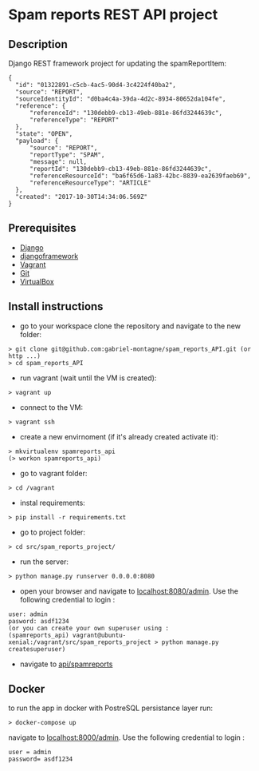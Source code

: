 # Spam reports REST API project
## Description
 Django REST framework project for updating the spamReportItem:
````$xslt
{
  "id": "01322891-c5cb-4ac5-90d4-3c4224f40ba2",
  "source": "REPORT",
  "sourceIdentityId": "d0ba4c4a-39da-4d2c-8934-80652da104fe",
  "reference": {
      "referenceId": "130debb9-cb13-49eb-881e-86fd3244639c",
      "referenceType": "REPORT"
  },
  "state": "OPEN",
  "payload": {
      "source": "REPORT",
      "reportType": "SPAM",
      "message": null,
      "reportId": "130debb9-cb13-49eb-881e-86fd3244639c",
      "referenceResourceId": "ba6f65d6-1a83-42bc-8839-ea2639faeb69",
      "referenceResourceType": "ARTICLE"
  },
  "created": "2017-10-30T14:34:06.569Z"
}
````
## Prerequisites
- [Django](http://www.django-rest-framework.org/tutorial/quickstart/)
- [djangoframework](http://www.django-rest-framework.org/tutorial/quickstart/)
- [Vagrant](https://www.vagrantup.com/)
- [Git](https://gist.github.com/derhuerst/1b15ff4652a867391f03)
- [VirtualBox](https://www.virtualbox.org/)

## Install instructions
- go to your workspace clone the repository and navigate to the new folder:
`````
> git clone git@github.com:gabriel-montagne/spam_reports_API.git (or http ...)
> cd spam_reports_API
`````
- run vagrant (wait until the VM is created):
```
> vagrant up
```
- connect to the VM:
```
> vagrant ssh
```
- create a new envirnoment (if it's already created activate it):
```
> mkvirtualenv spamreports_api
(> workon spamreports_api)
```
- go to vagrant folder:
```
> cd /vagrant
```
- instal requirements:
```
> pip install -r requirements.txt
```
- go to project folder:
```
> cd src/spam_reports_project/
```
- run the server:
```
> python manage.py runserver 0.0.0.0:8080
```
- open your browser and navigate to [localhost:8080/admin](localhost:8080/admin). Use the following credential to login
:
```
user: admin
pasword: asdf1234
(or you can create your own superuser using :
(spamreports_api) vagrant@ubuntu-xenial:/vagrant/src/spam_reports_project > python manage.py createsuperuser)
```
- navigate to [api/spamreports](localhost:8080/api/spamreports)

## Docker
to run the app in docker with PostreSQL persistance layer run:
```
> docker-compose up
```
navigate to [localhost:8000/admin](localhost:8000/admin). Use the following credential to login
:
```
user = admin
password= asdf1234
```